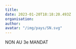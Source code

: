 ```yaml
---
title: 
date: 2023-01-20T18:18:20.493Z
organisation: 
author: 
avatar: "/img/pays/SN.svg"
---
```


NON AU 3e MANDAT 